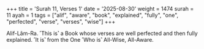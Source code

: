 +++
title = 'Surah 11, Verses 1'
date = '2025-08-30'
weight = 1474
surah = 11
ayah = 1
tags = ["alif", "aware", "book", "explained", "fully", "one", "perfected", "verse", "verses", "wise"]
+++

Alif-Lãm-Ra. ˹This is˺ a Book whose verses are well perfected and then fully explained. ˹It is˺ from the One ˹Who is˺ All-Wise, All-Aware.